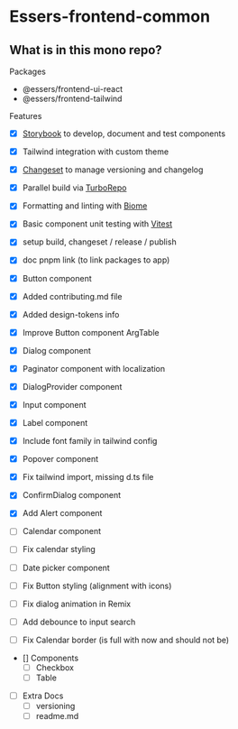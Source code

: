 # Essers-frontend-common

## What is in this mono repo?

Packages
- @essers/frontend-ui-react
- @essers/frontend-tailwind

Features
- [x] [Storybook](https://storybook.js.org/) to develop, document and test components
- [x] Tailwind integration with custom theme
- [x] [Changeset](https://github.com/changesets/changesets) to manage versioning and changelog
- [x] Parallel build via [TurboRepo](https://turbo.build/repo/docs)
- [x] Formatting and linting with [Biome](https://biomejs.dev/)
- [x] Basic component unit testing with [Vitest](https://vitest.dev/)
- [x] setup build, changeset / release / publish
- [x] doc pnpm link (to link packages to app)
- [x] Button component
- [x] Added contributing.md file

- [x] Added design-tokens info
- [x] Improve Button component ArgTable
- [x] Dialog component
- [x] Paginator component with localization
- [x] DialogProvider component
- [x] Input component
- [x] Label component
- [x] Include font family in tailwind config
- [x] Popover component
- [x] Fix tailwind import, missing d.ts file
- [x] ConfirmDialog component

- [x] Add Alert component

- [ ] Calendar component
- [ ] Fix calendar styling
- [ ] Date picker component
- [ ] Fix Button styling (alignment with icons)
- [ ] Fix dialog animation in Remix
- [ ] Add debounce to input search
- [ ] Fix Calendar border (is full with now and should not be)

- [] Components
  - [ ] Checkbox
  - [ ] Table
- [ ] Extra Docs
  - [ ] versioning
  - [ ] readme.md
